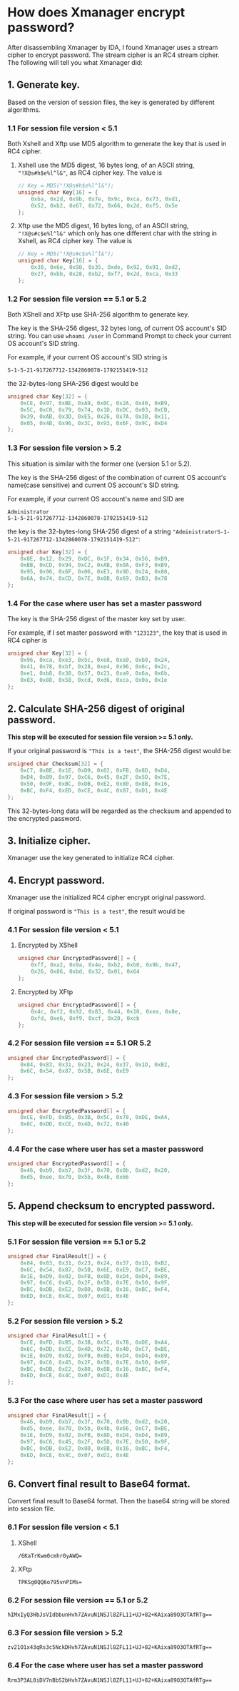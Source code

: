 # How does Xmanager encrypt password?

After disassembling Xmanager by IDA, I found Xmanager uses a stream cipher to encrypt password. The stream cipher is an RC4 stream cipher. The following will tell you what Xmanager did:

## 1. Generate key.

Based on the version of session files, the key is generated by different algorithms.

### 1.1 __For session file version < 5.1__

Both Xshell and Xftp use MD5 algorithm to generate the key that is used in RC4 cipher.

1. Xshell use the MD5 digest, 16 bytes long, of an ASCII string, `"!X@s#h$e%l^l&"`, as RC4 cipher key. The value is

   ```c
   // Key = MD5("!X@s#h$e%l^l&");
   unsigned char Key[16] = {
       0xba, 0x2d, 0x9b, 0x7e, 0x9c, 0xca, 0x73, 0xd1, 
       0x52, 0xb2, 0x67, 0x72, 0x66, 0x2d, 0xf5, 0x5e
   };
   ```

2. Xftp use the MD5 digest, 16 bytes long, of an ASCII string, `"!X@s#c$e%l^l&"` which only has one different char with the string in Xshell, as RC4 cipher key. The value is

   ```c
   // Key = MD5("!X@s#c$e%l^l&");
   unsigned char Key[16] = {
       0x30, 0x6e, 0x98, 0x35, 0xde, 0x92, 0x91, 0xd2, 
       0x27, 0xbb, 0x28, 0xb2, 0xf7, 0x2d, 0xca, 0x33
   };
   ```

### 1.2 __For session file version == 5.1 or 5.2__

Both XShell and XFtp use SHA-256 algorithm to generate key.

The key is the SHA-256 digest, 32 bytes long, of current OS account's SID string. You can use `whoami /user` in Command Prompt to check your current OS account's SID string.

For example, if your current OS account's SID string is
  
```  
S-1-5-21-917267712-1342860078-1792151419-512
```

the 32-bytes-long SHA-256 digest would be

```c
unsigned char Key[32] = {
    0xCE, 0x97, 0xBE, 0xA9, 0x0C, 0x2A, 0x40, 0xB9,
    0x5C, 0xC0, 0x79, 0x74, 0x1D, 0xDC, 0x03, 0xCB,
    0x39, 0xAB, 0x3D, 0xE5, 0x26, 0x7A, 0x3B, 0x11,
    0x05, 0x4B, 0x96, 0x3C, 0x93, 0x6F, 0x9C, 0xD4
};
```

### 1.3 __For session file version > 5.2__

This situation is similar with the former one (version 5.1 or 5.2). 
  
The key is the SHA-256 digest of the combination of current OS account's name(case sensitive) and current OS account's SID string.

For example, if your current OS account's name and SID are 
  
```
Administrator
S-1-5-21-917267712-1342860078-1792151419-512
```

the key is the 32-bytes-long SHA-256 digest of a string `"AdministratorS-1-5-21-917267712-1342860078-1792151419-512"`:

```c
unsigned char Key[32] = {
    0x8E, 0x12, 0x29, 0xDC, 0x1F, 0x34, 0x56, 0xB9,
    0xBB, 0xCD, 0x94, 0xC2, 0xAB, 0x0A, 0xF3, 0xB9,
    0x95, 0x96, 0x6F, 0x06, 0xE3, 0x9D, 0x24, 0x80,
    0x6A, 0x74, 0xCD, 0x7E, 0x0B, 0x69, 0xB3, 0x78
};
```

### 1.4 __For the case where user has set a master password__

The key is the SHA-256 digest of the master key set by user.

For example, if I set master password with `"123123"`, the key that is used in RC4 cipher is

```c
unsigned char Key[32] = {
    0x96, 0xca, 0xe3, 0x5c, 0xe8, 0xa9, 0xb0, 0x24, 
    0x41, 0x78, 0xbf, 0x28, 0xe4, 0x96, 0x6c, 0x2c, 
    0xe1, 0xb8, 0x38, 0x57, 0x23, 0xa9, 0x6a, 0x6b, 
    0x83, 0x88, 0x58, 0xcd, 0xd6, 0xca, 0x0a, 0x1e
};
```

## 2. Calculate SHA-256 digest of original password.

__This step will be executed for session file version >= 5.1 only.__

If your original password is `"This is a test"`, the SHA-256 digest would be:

```c
unsigned char Checksum[32] = {
    0xC7, 0xBE, 0x1E, 0xD9, 0x02, 0xFB, 0x8D, 0xD4,
    0xD4, 0x89, 0x97, 0xC6, 0x45, 0x2F, 0x5D, 0x7E,
    0x50, 0x9F, 0xBC, 0xDB, 0xE2, 0x80, 0x8B, 0x16,
    0xBC, 0xF4, 0xED, 0xCE, 0x4C, 0x07, 0xD1, 0x4E
};
```

This 32-bytes-long data will be regarded as the checksum and appended to the encrypted password.

## 3. Initialize cipher.

Xmanager use the key generated to initialize RC4 cipher.

## 4. Encrypt password.

Xmanager use the initialized RC4 cipher encrypt original password.

If original password is `"This is a test"`, the result would be

### 4.1 __For session file version < 5.1__

1. Encrypted by XShell
  
   ```c
   unsigned char EncryptedPassword[] = {
       0xff, 0xa2, 0x9a, 0x4e, 0xb2, 0xb0, 0x9b, 0x47, 
       0x26, 0x86, 0xbd, 0x32, 0x01, 0x64
   };
   ```

2. Encrypted by XFtp
  
   ```c
   unsigned char EncryptedPassword[] = {
       0x4c, 0xf2, 0x92, 0x83, 0x44, 0x10, 0xea, 0x8e, 
       0xfd, 0xe6, 0xf9, 0xcf, 0x20, 0xcb
   };
   ```

### 4.2 __For session file version == 5.1 OR 5.2__

```c
unsigned char EncryptedPassword[] = {
    0x84, 0x83, 0x31, 0x23, 0x24, 0x37, 0x1D, 0xB2,
    0x6C, 0x54, 0x87, 0x5B, 0x6E, 0xE9
};
```

### 4.3 __For session file version > 5.2__

```c
unsigned char EncryptedPassword[] = {
    0xCE, 0xFD, 0xB5, 0x3B, 0x5C, 0x78, 0xDE, 0xA4,
    0x6C, 0xDD, 0xCE, 0x4D, 0x72, 0x40
};
```

### 4.4 __For the case where user has set a master password__

  ```c
  unsigned char EncryptedPassword[] = {
      0x46, 0xb9, 0xb7, 0x3f, 0x70, 0x0b, 0xd2, 0x20, 
      0xd5, 0xee, 0x70, 0x5b, 0x4b, 0x66
  };
  ```

## 5. Append checksum to encrypted password.

__This step will be executed for session file version >= 5.1 only.__

### 5.1 __For session file version == 5.1 or 5.2__
  
```c
unsigned char FinalResult[] = {
    0x84, 0x83, 0x31, 0x23, 0x24, 0x37, 0x1D, 0xB2,
    0x6C, 0x54, 0x87, 0x5B, 0x6E, 0xE9, 0xC7, 0xBE,
    0x1E, 0xD9, 0x02, 0xFB, 0x8D, 0xD4, 0xD4, 0x89,
    0x97, 0xC6, 0x45, 0x2F, 0x5D, 0x7E, 0x50, 0x9F,
    0xBC, 0xDB, 0xE2, 0x80, 0x8B, 0x16, 0xBC, 0xF4,
    0xED, 0xCE, 0x4C, 0x07, 0xD1, 0x4E
};
```

### 5.2 __For session file version > 5.2__

```c
unsigned char FinalResult[] = {
    0xCE, 0xFD, 0xB5, 0x3B, 0x5C, 0x78, 0xDE, 0xA4,
    0x6C, 0xDD, 0xCE, 0x4D, 0x72, 0x40, 0xC7, 0xBE,
    0x1E, 0xD9, 0x02, 0xFB, 0x8D, 0xD4, 0xD4, 0x89,
    0x97, 0xC6, 0x45, 0x2F, 0x5D, 0x7E, 0x50, 0x9F,
    0xBC, 0xDB, 0xE2, 0x80, 0x8B, 0x16, 0xBC, 0xF4,
    0xED, 0xCE, 0x4C, 0x07, 0xD1, 0x4E
};
```

### 5.3 __For the case where user has set a master password__

  ```c
  unsigned char FinalResult[] = {
      0x46, 0xb9, 0xb7, 0x3f, 0x70, 0x0b, 0xd2, 0x20, 
      0xd5, 0xee, 0x70, 0x5b, 0x4b, 0x66, 0xC7, 0xBE,
      0x1E, 0xD9, 0x02, 0xFB, 0x8D, 0xD4, 0xD4, 0x89,
      0x97, 0xC6, 0x45, 0x2F, 0x5D, 0x7E, 0x50, 0x9F,
      0xBC, 0xDB, 0xE2, 0x80, 0x8B, 0x16, 0xBC, 0xF4,
      0xED, 0xCE, 0x4C, 0x07, 0xD1, 0x4E
  };
  ```

## 6. Convert final result to Base64 format.

Convert final result to Base64 format. Then the base64 string will be stored into session file.

### 6.1 __For session file version < 5.1__

1. XShell

    ```
    /6KaTrKwm0cmhr0yAWQ=
    ```

2. XFtp

    ```
    TPKSg0QQ6o795vnPIMs=
    ```

### 6.2 __For session file version == 5.1 or 5.2__

  ```
  hIMxIyQ3HbJsVIdbbunHvh7ZAvuN1NSJl8ZFL11+UJ+82+KAixa89O3OTAfRTg==
  ```

### 6.3 __For session file version > 5.2__

  ```
  zv21O1x43qRs3c5NckDHvh7ZAvuN1NSJl8ZFL11+UJ+82+KAixa89O3OTAfRTg==
  ```

### 6.4 __For the case where user has set a master password__

  ```
  Rrm3P3AL0iDV7nBbS2bHvh7ZAvuN1NSJl8ZFL11+UJ+82+KAixa89O3OTAfRTg==
  ```
